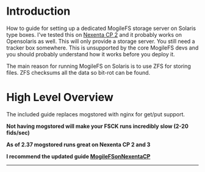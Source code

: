 # Introduction #

How to guide for setting up a dedicated MogileFS storage server on Solaris type boxes. I've tested this on [Nexenta CP 2](http://www.nexenta.org) and it probably works on Opensolaris as well. This will only provide a storage server. You still need a tracker box somewhere. This is unsupported by the core MogileFS devs and you should probably understand how it works before you deploy it.

The main reason for running MogileFS on Solaris is to use ZFS for storing files. ZFS checksums all the data so bit-rot can be found.

# High Level Overview #

The included guide replaces mogstored with nginx for get/put support.

**Not having mogstored will make your FSCK runs incredibly slow (2-20 fids/sec)**

**As of 2.37 mogstored runs great on Nexenta CP 2 and 3**

**I recommend the updated guide [MogileFSonNexentaCP](http://code.google.com/p/mogilefs/wiki/MogileFSonNexentaCP)**

---
